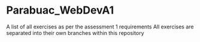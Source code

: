 # Parabuac_WebDevA1
A list of all exercises as per the assessment 1 requirements
All exercises are separated into their own branches within this repository
